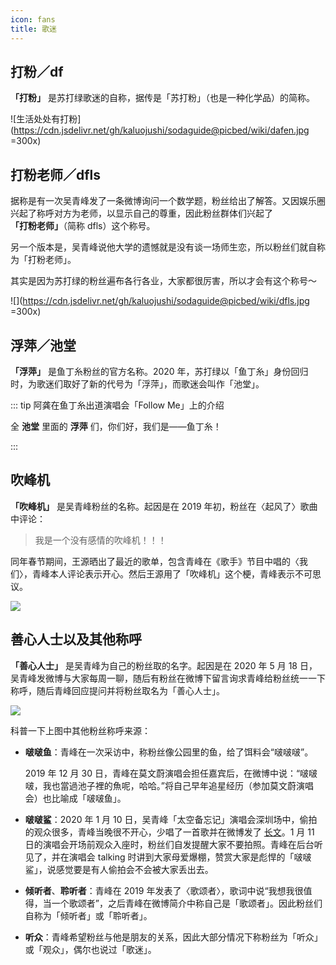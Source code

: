 ```yaml
---
icon: fans
title: 歌迷
---
```


## 打粉／df

**「打粉」** 是苏打绿歌迷的自称，据传是「苏打粉」（也是一种化学品）的简称。

![生活处处有打粉](https://cdn.jsdelivr.net/gh/kaluojushi/sodaguide@picbed/wiki/dafen.jpg =300x)

## 打粉老师／dfls

据称是有一次吴青峰发了一条微博询问一个数学题，粉丝给出了解答。又因娱乐圈兴起了称呼对方为老师，以显示自己的尊重，因此粉丝群体们兴起了 **「打粉老师」**（简称 dfls）这个称号。

另一个版本是，吴青峰说他大学的遗憾就是没有谈一场师生恋，所以粉丝们就自称为「打粉老师」。

其实是因为苏打绿的粉丝遍布各行各业，大家都很厉害，所以才会有这个称号～

![](https://cdn.jsdelivr.net/gh/kaluojushi/sodaguide@picbed/wiki/dfls.jpg =300x)

## 浮萍／池堂

**「浮萍」** 是鱼丁糸粉丝的官方名称。2020 年，苏打绿以「鱼丁糸」身份回归时，为歌迷们取好了新的代号为「浮萍」，而歌迷会叫作「池堂」。

::: tip 阿龚在鱼丁糸出道演唱会「Follow Me」上的介绍

全 **池堂** 里面的 **浮萍** 们，你们好，我们是——鱼丁糸！

:::

## 吹峰机

**「吹峰机」** 是吴青峰粉丝的名称。起因是在 2019 年初，粉丝在〈起风了〉歌曲中评论：

> 我是一个没有感情的吹峰机！！！

同年春节期间，王源晒出了最近的歌单，包含青峰在《歌手》节目中唱的〈我们〉，青峰本人评论表示开心。然后王源用了「吹峰机」这个梗，青峰表示不可思议。

![](https://cdn.jsdelivr.net/gh/kaluojushi/sodaguide@picbed/wiki/chuifengji.jpg)

## 善心人士以及其他称呼

**「善心人士」** 是吴青峰为自己的粉丝取的名字。起因是在 2020 年 5 月 18 日，吴青峰发微博与大家每周一聊，随后有粉丝在微博下留言询求青峰给粉丝统一一下称呼，随后青峰回应提问并将粉丝取名为「善心人士」。

![](https://cdn.jsdelivr.net/gh/kaluojushi/sodaguide@picbed/wiki/shanxinrenshi.jpg)

科普一下上图中其他粉丝称呼来源：

- **啵啵鱼**：青峰在一次采访中，称粉丝像公园里的鱼，给了饵料会“啵啵啵”。

  <BiliBili bvid="BV1n7411h7Vk" width="75%" />

  2019 年 12 月 30 日，青峰在莫文蔚演唱会担任嘉宾后，在微博中说：“啵啵啵，我也當過池子裡的魚呢，哈哈。”将自己早年追星经历（参加莫文蔚演唱会）也比喻成「啵啵鱼」。

- **啵啵鲨**：2020 年 1 月 10 日，吴青峰「太空备忘记」演唱会深圳场中，偷拍的观众很多，青峰当晚很不开心，少唱了一首歌并在微博发了 [长文](https://weibo.com/1822796164/IoTLF2nuQ)。1 月 11 日的演唱会开场前观众入座时，粉丝们自发提醒大家不要拍照。青峰在后台听见了，并在演唱会 talking 时讲到大家母爱爆棚，赞赏大家是彪悍的「啵啵鲨」，说感觉要是有人偷拍会不会被大家丢出去。

  <VidStack src="https://cdn.jsdelivr.net/gh/kaluojushi/sodaguide@picbed/wiki/bobosha.mp4" title="演唱会开场前观众入座时"/>

- **倾听者**、**聆听者**：青峰在 2019 年发表了〈歌颂者〉，歌词中说“我想我很值得，当一个歌颂者”，之后青峰在微博简介中称自己是「歌颂者」。因此粉丝们自称为「倾听者」或「聆听者」。

- **听众**：青峰希望粉丝与他是朋友的关系，因此大部分情况下称粉丝为「听众」或「观众」，偶尔也说过「歌迷」。
